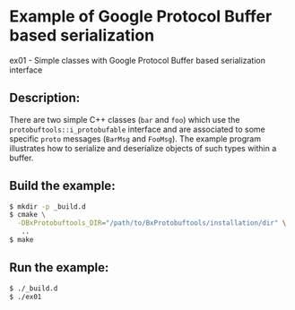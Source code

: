 # Example of Google Protocol Buffer based serialization

ex01 - Simple classes with Google Protocol Buffer based serialization interface

## Description:

There are two  simple C++ classes (``bar`` and ``foo``)  which use the
``protobuftools::i_protobufable`` interface and are associated to some
specific `proto`  messages (``BarMsg``  and ``FooMsg``).   The example
program illustrates how  to serialize and deserialize  objects of such
types within a buffer.

## Build the example:

```sh
$ mkdir -p _build.d
$ cmake \
  -DBxProtobuftools_DIR="/path/to/BxProtobuftools/installation/dir" \
   ..
$ make
```

## Run the example:

```sh
$ ./_build.d
$ ./ex01
```
